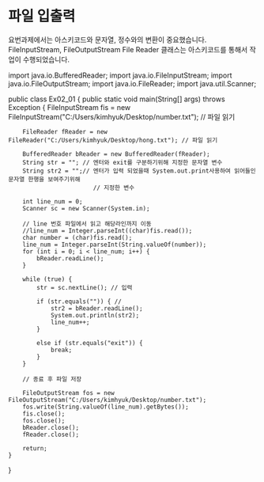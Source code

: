  # 파일 입출력 #


요번과제에서는 아스키코드와 문자열, 정수와의 변환이 중요했습니다. 
FileInputStream, FileOutputStream File Reader 클래스는 아스키코드를 통해서 작업이 수행되었습니다.


import java.io.BufferedReader;
import java.io.FileInputStream;
import java.io.FileOutputStream;
import java.io.FileReader;
import java.util.Scanner;

public class Ex02_01 {
	public static void main(String[] args) throws Exception {
		FileInputStream fis = new FileInputStream("C:/Users/kimhyuk/Desktop/number.txt"); // 파일 읽기
																							
		FileReader fReader = new FileReader("C:/Users/kimhyuk/Desktop/hong.txt"); // 파일 읽기
																				
		BufferedReader bReader = new BufferedReader(fReader);
		String str = ""; // 엔터와 exit를 구분하기위해 지정한 문자열 변수
		String str2 = "";// 엔터가 입력 되었을때 System.out.print사용하여 읽어들인 문자열 한행을 보여주기위해
							// 지정한 변수

		int line_num = 0;
		Scanner sc = new Scanner(System.in);

		// line 번호 파일에서 읽고 해당라인까지 이동
		//line_num = Integer.parseInt((char)fis.read());
		char number = (char)fis.read();
		line_num = Integer.parseInt(String.valueOf(number));
		for (int i = 0; i < line_num; i++) {
			bReader.readLine();
		}

		while (true) {
			str = sc.nextLine(); // 입력

			if (str.equals("")) { //
				str2 = bReader.readLine();
				System.out.println(str2);
				line_num++;
			}

			else if (str.equals("exit")) {
				break;
			}
		}

		// 종료 후 파일 저장

		FileOutputStream fos = new FileOutputStream("C:/Users/kimhyuk/Desktop/number.txt"); 
		fos.write(String.valueOf(line_num).getBytes());
		fis.close();
		fos.close();
		bReader.close();
		fReader.close();

		return;
	}
}